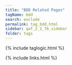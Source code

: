 ```yaml
---
title: "BDD Related Pages"
tagName: bdd
search: exclude
permalink: tag_bdd.html
sidebar: qaf_2_1_7b_sidebar
folder: tags
---
```

{% include taglogic.html %}

{% include links.html %}
